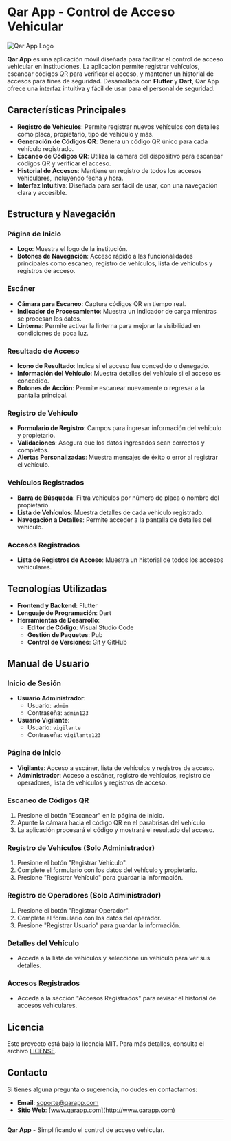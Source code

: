 # Qar App - Control de Acceso Vehicular

![Qar App Logo](https://via.placeholder.com/150) <!-- Reemplaza con la URL del logo de la aplicación -->

**Qar App** es una aplicación móvil diseñada para facilitar el control de acceso vehicular en instituciones. La aplicación permite registrar vehículos, escanear códigos QR para verificar el acceso, y mantener un historial de accesos para fines de seguridad. Desarrollada con **Flutter** y **Dart**, Qar App ofrece una interfaz intuitiva y fácil de usar para el personal de seguridad.

## Características Principales

- **Registro de Vehículos**: Permite registrar nuevos vehículos con detalles como placa, propietario, tipo de vehículo y más.
- **Generación de Códigos QR**: Genera un código QR único para cada vehículo registrado.
- **Escaneo de Códigos QR**: Utiliza la cámara del dispositivo para escanear códigos QR y verificar el acceso.
- **Historial de Accesos**: Mantiene un registro de todos los accesos vehiculares, incluyendo fecha y hora.
- **Interfaz Intuitiva**: Diseñada para ser fácil de usar, con una navegación clara y accesible.

## Estructura y Navegación

### Página de Inicio
- **Logo**: Muestra el logo de la institución.
- **Botones de Navegación**: Acceso rápido a las funcionalidades principales como escaneo, registro de vehículos, lista de vehículos y registros de acceso.

### Escáner
- **Cámara para Escaneo**: Captura códigos QR en tiempo real.
- **Indicador de Procesamiento**: Muestra un indicador de carga mientras se procesan los datos.
- **Linterna**: Permite activar la linterna para mejorar la visibilidad en condiciones de poca luz.

### Resultado de Acceso
- **Icono de Resultado**: Indica si el acceso fue concedido o denegado.
- **Información del Vehículo**: Muestra detalles del vehículo si el acceso es concedido.
- **Botones de Acción**: Permite escanear nuevamente o regresar a la pantalla principal.

### Registro de Vehículo
- **Formulario de Registro**: Campos para ingresar información del vehículo y propietario.
- **Validaciones**: Asegura que los datos ingresados sean correctos y completos.
- **Alertas Personalizadas**: Muestra mensajes de éxito o error al registrar el vehículo.

### Vehículos Registrados
- **Barra de Búsqueda**: Filtra vehículos por número de placa o nombre del propietario.
- **Lista de Vehículos**: Muestra detalles de cada vehículo registrado.
- **Navegación a Detalles**: Permite acceder a la pantalla de detalles del vehículo.

### Accesos Registrados
- **Lista de Registros de Acceso**: Muestra un historial de todos los accesos vehiculares.

## Tecnologías Utilizadas

- **Frontend y Backend**: Flutter
- **Lenguaje de Programación**: Dart
- **Herramientas de Desarrollo**:
  - **Editor de Código**: Visual Studio Code
  - **Gestión de Paquetes**: Pub
  - **Control de Versiones**: Git y GitHub

## Manual de Usuario

### Inicio de Sesión
- **Usuario Administrador**:
  - Usuario: `admin`
  - Contraseña: `admin123`
- **Usuario Vigilante**:
  - Usuario: `vigilante`
  - Contraseña: `vigilante123`

### Página de Inicio
- **Vigilante**: Acceso a escáner, lista de vehículos y registros de acceso.
- **Administrador**: Acceso a escáner, registro de vehículos, registro de operadores, lista de vehículos y registros de acceso.

### Escaneo de Códigos QR
1. Presione el botón "Escanear" en la página de inicio.
2. Apunte la cámara hacia el código QR en el parabrisas del vehículo.
3. La aplicación procesará el código y mostrará el resultado del acceso.

### Registro de Vehículos (Solo Administrador)
1. Presione el botón "Registrar Vehículo".
2. Complete el formulario con los datos del vehículo y propietario.
3. Presione "Registrar Vehículo" para guardar la información.

### Registro de Operadores (Solo Administrador)
1. Presione el botón "Registrar Operador".
2. Complete el formulario con los datos del operador.
3. Presione "Registrar Usuario" para guardar la información.

### Detalles del Vehículo
- Acceda a la lista de vehículos y seleccione un vehículo para ver sus detalles.

### Accesos Registrados
- Acceda a la sección "Accesos Registrados" para revisar el historial de accesos vehiculares.


## Licencia

Este proyecto está bajo la licencia MIT. Para más detalles, consulta el archivo [LICENSE](LICENSE).

## Contacto

Si tienes alguna pregunta o sugerencia, no dudes en contactarnos:

- **Email**: soporte@qarapp.com
- **Sitio Web**: [www.qarapp.com](http://www.qarapp.com)

---

**Qar App** - Simplificando el control de acceso vehicular.
